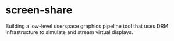 # screen-share
Building a low-level userspace graphics pipeline tool that uses DRM infrastructure to simulate and stream virtual displays.

